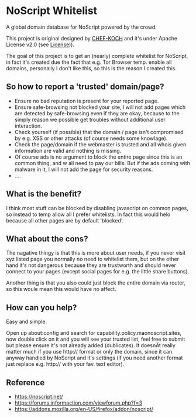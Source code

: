 # NoScript Whitelist


A global domain database for NoScript powered by the crowd.


This project is original designed by [CHEF-KOCH](https://github.com/CHEF-KOCH) and it's under Apache License v2.0 (see [License](https://github.com/CHEF-KOCH/NoScript-Whitelist/blob/master/LICENSE))). 


The goal of this project is to get an (nearly) complete whitelist for NoScript, in fact it's created due the fact that e.g. Tor Browser temp. enable all domains, personally I don't like this, so this is the reason I created this.


So how to report a 'trusted' domain/page?
---------------

* Ensure no bad reputation is present for your reported page.
* Ensure safe-browsing not blocked your site, I will not add pages which are detected by safe-browsing even if they are okay, because to the simply reason we possible get troubles without additional user interaction.
* Check yourself (if possible) that the domain / page isn't compromised by e.g. XSS or other attacks (of course needs some knowlage).
* Check the page/domain if the webmaster is trusted and all whois given information are valid and nothing is missing.
* Of course ads is no argument to block the entire page since this is an common thing, and w all need to pay our bills. But if the ads coming with malware in it, I will not add the page for security reasons.
* ....


What is the benefit?
---------------

I think most stuff can be blocked by disabling javascript on common pages, so instead to temp allow all I prefer whitelists. In fact this would helo because all other pages are by default 'blocked'.


What about the cons?
---------------

The nagative thingy is that this is more about user needs, if you never visit xyz listed page you normally no need to whitelist them, but on the other hand it's not dangerous because they are trustworth and should never connect to your pages (except social pages for e.g. the little share buttons).

Another thing is that you also could just block the entire domain via router, so this woule mean this would have no affect. 



How can you help?
-----------------

Easy and simple.

Open up about:config and search for capability.policy.maonoscript.sites, now double click on it and you will see your trusted list, feel free to submit but please ensure it's not already added (dublicates).
It doesnÄt really matter much if you use http:// format or only the domain, since it can anyway handled by NoScript and it's settings (if you need another format just replace e.g. http:// with your fav. text editor).



Reference
-----------------

* https://noscript.net/
* https://forums.informaction.com/viewforum.php?f=3
* https://addons.mozilla.org/en-US/firefox/addon/noscript/
